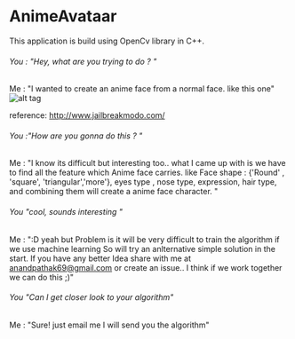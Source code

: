 # AnimeAvataar
This application is build using OpenCv library in C++. 
###### You : "Hey, what are you trying to do ? "  
Me : "I wanted to create an anime face from a normal face. like  this one"
  ![alt tag](http://www.jailbreakmodo.com/wp-content/uploads/make-face-cartoon.jpg)
  
  reference: http://www.jailbreakmodo.com/
###### You :"How are you gonna do this ? "
  Me : "I know its difficult but interesting too.. what I came up with is we have to find all the feature which Anime face carries.
  like Face shape : {'Round' , 'square', 'triangular','more'}, eyes type , nose type, expression, hair type, and combining them will create a anime face character. "
###### You "cool, sounds interesting "
  Me : ":D yeah but Problem is it will be very difficult to train the algorithm if we use machine learning So will try an anlternative simple solution in the start. If you have any better Idea share with me at anandpathak69@gmail.com or create an issue.. I think if we work together we can do this ;)"
###### You "Can I get closer look to your algorithm"
  Me : "Sure! just email me I will send you the algorithm"
  
